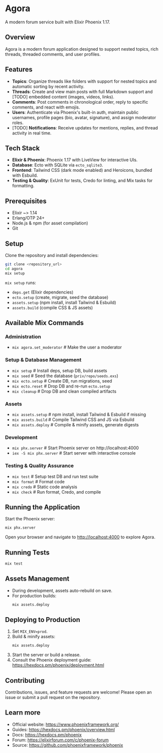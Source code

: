 # Agora

A modern forum service built with Elixir Phoenix 1.17.

## Overview

Agora is a modern forum application designed to support nested topics, rich threads, threaded comments, and user profiles.

## Features

- **Topics**: Organize threads like folders with support for nested topics and automatic sorting by recent activity.
- **Threads**: Create and view main posts with full Markdown support and  \[TODO] embedded content (images, videos, links).
- **Comments**: Post comments in chronological order, reply to specific comments, and react with emojis.
- **Users**: Authenticate via Phoenix's built-in auth, maintain public usernames, profile pages (bio, avatar, signature), and assign moderator roles.
- \[TODO] **Notifications**: Receive updates for mentions, replies, and thread activity in real time.

## Tech Stack

- **Elixir & Phoenix**: Phoenix 1.17 with LiveView for interactive UIs.
- **Database**: Ecto with SQLite via `ecto_sqlite3`.
- **Frontend**: Tailwind CSS (dark mode enabled) and Heroicons, bundled with Esbuild.
- **Testing & Quality**: ExUnit for tests, Credo for linting, and Mix tasks for formatting.

## Prerequisites

- Elixir ~> 1.14
- Erlang/OTP 24+
- Node.js & npm (for asset compilation)
- Git

## Setup

Clone the repository and install dependencies:

```bash
git clone <repository_url>
cd agora
mix setup
```

`mix setup` runs:
- `deps.get` (Elixir dependencies)
- `ecto.setup` (create, migrate, seed the database)
- `assets.setup` (npm install, install Tailwind & Esbuild)
- `assets.build` (compile CSS & JS assets)

## Available Mix Commands

### Administration
- `mix agora.set_moderator` # Make the user a moderator

### Setup & Database Management
- `mix setup`         # Install deps, setup DB, build assets
- `mix seed`          # Seed the database (`priv/repo/seeds.exs`)
- `mix ecto.setup`    # Create DB, run migrations, seed
- `mix ecto.reset`    # Drop DB and re-run `ecto.setup`
- `mix cleanup`       # Drop DB and clean compiled artifacts

### Assets
- `mix assets.setup`  # npm install, install Tailwind & Esbuild if missing
- `mix assets.build`  # Compile Tailwind CSS and JS via Esbuild
- `mix assets.deploy` # Compile & minify assets, generate digests

### Development
- `mix phx.server`        # Start Phoenix server on http://localhost:4000
- `iex -S mix phx.server` # Start server with interactive console

### Testing & Quality Assurance
- `mix test`          # Setup test DB and run test suite
- `mix format`        # Format code
- `mix credo`         # Static code analysis
- `mix check`         # Run format, Credo, and compile

## Running the Application

Start the Phoenix server:

```bash
mix phx.server
```

Open your browser and navigate to [http://localhost:4000](http://localhost:4000) to explore Agora.

## Running Tests

```bash
mix test
```

## Assets Management

- During development, assets auto-rebuild on save.
- For production builds:
  ```bash
  mix assets.deploy
  ```

## Deploying to Production

1. Set `MIX_ENV=prod`.
2. Build & minify assets:
   ```bash
   mix assets.deploy
   ```
3. Start the server or build a release.
4. Consult the Phoenix deployment guide: https://hexdocs.pm/phoenix/deployment.html

## Contributing

Contributions, issues, and feature requests are welcome! Please open an issue or submit a pull request on the repository.

## Learn more

  * Official website: https://www.phoenixframework.org/
  * Guides: https://hexdocs.pm/phoenix/overview.html
  * Docs: https://hexdocs.pm/phoenix
  * Forum: https://elixirforum.com/c/phoenix-forum
  * Source: https://github.com/phoenixframework/phoenix

